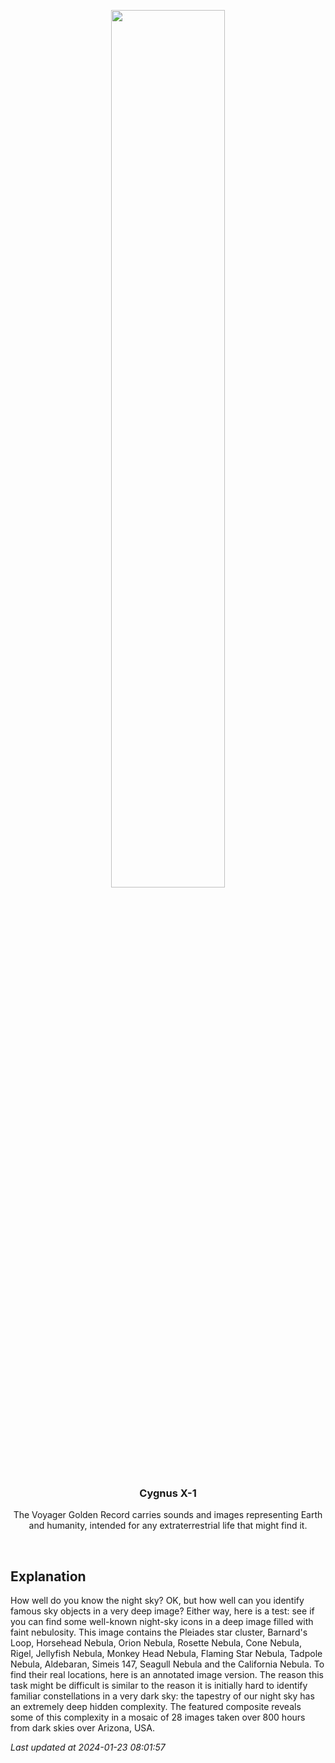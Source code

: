 <p align='center'>
    <img src='https://apod.nasa.gov/apod/image/2401/SeagullToCalifornia_Symon_960.jpg' width='60%' />
    <h3 align="center">Cygnus X-1</h3>
    <p align="center">The Voyager Golden Record carries sounds and images representing Earth and humanity, intended for any extraterrestrial life that might find it.</p>
</p>
<br/>

Explanation
--
How well do you know the night sky? OK, but how well can you identify famous sky objects in a very deep image? Either way, here is a test: see if you can find some well-known night-sky icons in a deep image filled with faint nebulosity.  This image contains the Pleiades star cluster, Barnard's Loop, Horsehead Nebula, Orion Nebula, Rosette Nebula, Cone Nebula, Rigel, Jellyfish Nebula, Monkey Head Nebula, Flaming Star Nebula, Tadpole Nebula, Aldebaran, Simeis 147, Seagull Nebula and the California Nebula. To find their real locations, here is an annotated image version.  The reason this task might be difficult is similar to the reason it is initially hard to identify familiar constellations in a very dark sky: the tapestry of our night sky has an extremely deep hidden complexity.  The featured composite reveals some of this complexity in a mosaic of 28 images taken over 800 hours from dark skies over Arizona, USA.


*Last updated at 2024-01-23 08:01:57*
